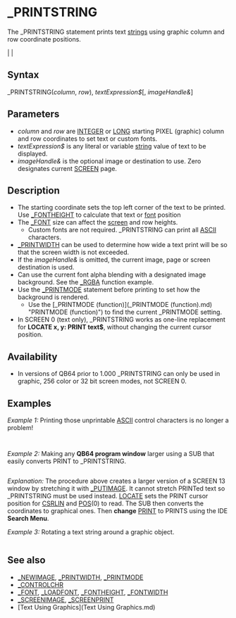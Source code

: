 # _PRINTSTRING

The _PRINTSTRING statement prints text [strings](strings.md) using graphic column and row coordinate positions.

  

|  |

## Syntax

_PRINTSTRING(*column*, *row*), *textExpression$*[, *imageHandle&*]
  

## Parameters

* *column* and *row* are [INTEGER](INTEGER.md) or [LONG](LONG.md) starting PIXEL (graphic) column and row coordinates to set text or custom fonts.
* *textExpression$* is any literal or variable [string](string.md) value of text to be displayed.
* *imageHandle&* is the optional image or destination to use. Zero designates current [SCREEN](SCREEN.md) page.

  

## Description

* The starting coordinate sets the top left corner of the text to be printed. Use [_FONTHEIGHT](_FONTHEIGHT.md) to calculate that text or [font](font.md) position
* The [_FONT](_FONT.md) size can affect the [screen](screen.md) and row heights.
	+ Custom fonts are not required. _PRINTSTRING can print all [ASCII](ASCII.md) characters.
* [_PRINTWIDTH](_PRINTWIDTH.md) can be used to determine how wide a text print will be so that the screen width is not exceeded.
* If the *imageHandle&* is omitted, the current image, page or screen destination is used.
* Can use the current font alpha blending with a designated image background. See the [_RGBA](_RGBA.md) function example.
* Use the [_PRINTMODE](_PRINTMODE.md) statement before printing to set how the background is rendered.
	+ Use the [_PRINTMODE (function)](_PRINTMODE (function).md) "PRINTMODE (function)") to find the current _PRINTMODE setting.
* In SCREEN 0 (text only), _PRINTSTRING works as one-line replacement for **LOCATE x, y: PRINT text$**, without changing the current cursor position.

  

## Availability

* In versions of QB64 prior to 1.000 _PRINTSTRING can only be used in graphic, 256 color or 32 bit screen modes, not SCREEN 0.

  

## Examples

*Example 1:* Printing those unprintable [ASCII](ASCII.md) control characters is no longer a problem!

``` [SCREEN](SCREEN.md) [_NEWIMAGE](_NEWIMAGE.md)(800, 600, 256)  [FOR](FOR.md) code = 0 [TO](TO.md) 31   chrstr$ = chrstr$ + [CHR$](CHR$.md)(code) + [SPACE$](SPACE$.md)(1) [NEXT](NEXT.md)  [_FONT](_FONT.md) [_LOADFONT](_LOADFONT.md)("C:\Windows\Fonts\Cour.ttf", 20, "MONOSPACE") 'select monospace font  _PRINTSTRING (0, 16), chrstr$  [END](END.md)  
```

```   ☺ ☻ ♥ ♦ ♣ ♠ • ◘ ○ ◙ ♂ ♀ ♪ ♫ ☼ ► ◄ ↕ ‼ ¶ § ▬ ↨ ↑ ↓ → ← ∟ ↔ ▲ ▼  
```

  

*Example 2:* Making any **QB64 program window** larger using a SUB that easily converts PRINT to _PRINTSTRING.

``` Scr13& = [_NEWIMAGE](_NEWIMAGE.md)(320, 200, 13)  'this is the old SCREEN 13 image page to set the image Big13& = [_NEWIMAGE](_NEWIMAGE.md)(640, 480, 256) 'use 4 X 3 aspect ratio that QBasic used when full screen  [SCREEN](SCREEN.md) Big13& [_DEST](_DEST.md) Scr13& image1& = [_LOADIMAGE](_LOADIMAGE.md)("Howie.BMP", 256) image2& = [_LOADIMAGE](_LOADIMAGE.md)("Howie2.BMP", 256) [_PUTIMAGE](_PUTIMAGE.md) (10, 20), image1&, Scr13& [_PUTIMAGE](_PUTIMAGE.md) (160, 20), image2&, Scr13& [_COPYPALETTE](_COPYPALETTE.md) image1&, Scr13& [COLOR](COLOR.md) 151: [LOCATE](LOCATE.md) 2, 4: PRINTS "Screen 13 Height Reduction to 83%" [LOCATE](LOCATE.md) 22, 22: PRINTS [CHR$](CHR$.md)(24) + " 4 X 3 Proportion"  'use [concatenation](concatenation.md) [LOCATE](LOCATE.md) 24, 21: PRINTS [CHR$](CHR$.md)(27) + " Stretched at 100%" 'instead of a [semicolon](semicolon.md)! [_COPYPALETTE](_COPYPALETTE.md) Scr13&, Big13&  'required when imported image colors are used [_PUTIMAGE](_PUTIMAGE.md) , Scr13&, Big13&   'stretches the screen to double the size K$ = [INPUT$](INPUT$.md)(1) [END](END.md)  [SUB](SUB.md) PRINTS (Text$) row% = ([CSRLIN](CSRLIN.md) - 1) * [_FONTHEIGHT](_FONTHEIGHT.md)      'finds current screen page text or font row height col% = ([POS](POS.md)(0) - 1) * [_PRINTWIDTH](_PRINTWIDTH.md)("W") 'finds current page text or font column width _PRINTSTRING (col%, row%), Text$ [END SUB](END SUB.md)  
```

*Explanation:* The procedure above creates a larger version of a SCREEN 13 window by stretching it with [_PUTIMAGE](_PUTIMAGE.md). It cannot stretch PRINTed text so _PRINTSTRING must be used instead. [LOCATE](LOCATE.md) sets the PRINT cursor position for [CSRLIN](CSRLIN.md) and [POS](POS.md)(0) to read. The SUB then converts the coordinates to graphical ones. Then **change** [PRINT](PRINT.md) to PRINTS using the IDE **Search Menu**.
  

*Example 3:* Rotating a text string around a graphic object.

``` [SCREEN](SCREEN.md) 12 [DIM](DIM.md) row [AS](AS.md) [INTEGER](INTEGER.md), cnt [AS](AS.md) [INTEGER](INTEGER.md), cstart [AS](AS.md) [SINGLE](SINGLE.md), cend [AS](AS.md) [SINGLE](SINGLE.md) [DIM](DIM.md) xrot [AS](AS.md) [INTEGER](INTEGER.md), yrot [AS](AS.md) [INTEGER](INTEGER.md), scale [AS](AS.md) [INTEGER](INTEGER.md) ' [_FULLSCREEN](_FULLSCREEN.md)                       'full screen optional cstart = 0: cend = 8 * [ATN](ATN.md)(1) xrot = 6: yrot = 60: scale = 4 row = 1 [CIRCLE](CIRCLE.md) (320, 240), 15, 9: [PAINT](PAINT.md) [STEP](STEP.md)(0, 0), 9 [DO](DO.md)   [FOR](FOR.md) i = cstart [TO](TO.md) cend [STEP](STEP.md) .04     x = 300 + (scale * 40 - (row * xrot)) * [COS](COS.md)(i)     y = 200 + (scale * 40 - (row * yrot)) * [SIN](SIN.md)(i)     cnt = cnt + 1     [COLOR](COLOR.md) 7: _PRINTSTRING (x, y), "HELLO WORLD!", 0  'display     [IF](IF.md) cnt = [LEN](LEN.md)(text$) * 8 [THEN](THEN.md) cnt = 0: [EXIT DO](EXIT DO.md)     [_DISPLAY](_DISPLAY.md)     [COLOR](COLOR.md) 0: _PRINTSTRING (x, y), "HELLO WORLD!", 0  'erase     [_DELAY](_DELAY.md) 0.02   [NEXT](NEXT.md) [LOOP](LOOP.md) [UNTIL](UNTIL.md) [INKEY$](INKEY$.md) = [CHR$](CHR$.md)(27) 'escape key exit [COLOR](COLOR.md) 15 [END](END.md)  
```

  

## See also

* [_NEWIMAGE](_NEWIMAGE.md), [_PRINTWIDTH](_PRINTWIDTH.md), [_PRINTMODE](_PRINTMODE.md)
* [_CONTROLCHR](_CONTROLCHR.md)
* [_FONT](_FONT.md), [_LOADFONT](_LOADFONT.md), [_FONTHEIGHT](_FONTHEIGHT.md), [_FONTWIDTH](_FONTWIDTH.md)
* [_SCREENIMAGE](_SCREENIMAGE.md), [_SCREENPRINT](_SCREENPRINT.md)
* [Text Using Graphics](Text Using Graphics.md)

  
